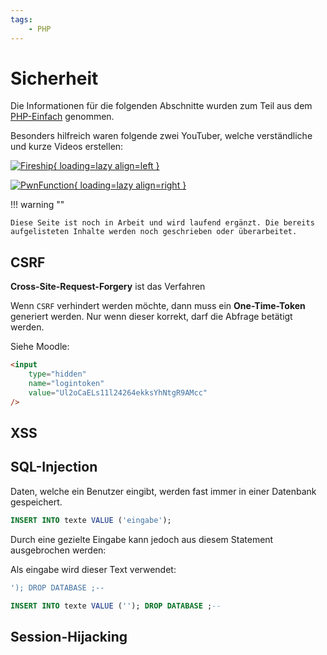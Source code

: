 ```yaml
---
tags:
    - PHP
---
```


# Sicherheit

Die Informationen für die folgenden Abschnitte wurden zum Teil aus dem [PHP-Einfach](https://www.php-einfach.de/experte/php-sicherheit) genommen.

Besonders hilfreich waren folgende zwei YouTuber, welche verständliche und kurze Videos erstellen:

[![Fireship](https://yt3.ggpht.com/ytc/AMLnZu80d66aj0mK3KEyMfpdGFyrVWdV5tfezE17IwRkhw=s48-c-k-c0x00ffffff-no-rj){ loading=lazy align=left }](https://www.youtube.com/c/Fireship)

[![PwnFunction](https://yt3.ggpht.com/ytc/AMLnZu8WJ3HyOFrxG6g7l8ebmKd2xjxLC-IShLdCcJj7Ew=s48-c-k-c0x00ffffff-no-rj){ loading=lazy align=right }](https://www.youtube.com/c/PwnFunction)

!!! warning ""

    Diese Seite ist noch in Arbeit und wird laufend ergänzt. Die bereits aufgelisteten Inhalte werden noch geschrieben oder überarbeitet.

## CSRF

**Cross-Site-Request-Forgery** ist das Verfahren

Wenn `CSRF` verhindert werden möchte, dann muss ein **One-Time-Token** generiert werden. Nur wenn dieser korrekt, darf die Abfrage betätigt werden.

Siehe Moodle:

```html
<input
	type="hidden"
	name="logintoken"
	value="Ul2oCaELs11l24264ekksYhNtgR9AMcc"
/>
```

## XSS

## SQL-Injection

Daten, welche ein Benutzer eingibt, werden fast immer in einer Datenbank gespeichert.

```sql title="Normales SQL-Statement"
INSERT INTO texte VALUE ('eingabe');
```

Durch eine gezielte Eingabe kann jedoch aus diesem Statement ausgebrochen werden:

Als eingabe wird dieser Text verwendet:

```sql title="Gefährliche Eingabe"
'); DROP DATABASE ;--
```

```sql title="Ausgeführte Ausgabe"
INSERT INTO texte VALUE (''); DROP DATABASE ;--
```

## Session-Hijacking
